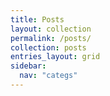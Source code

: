 ```yaml
---
title: Posts
layout: collection
permalink: /posts/
collection: posts
entries_layout: grid
sidebar:
  nav: "categs"
---
```


